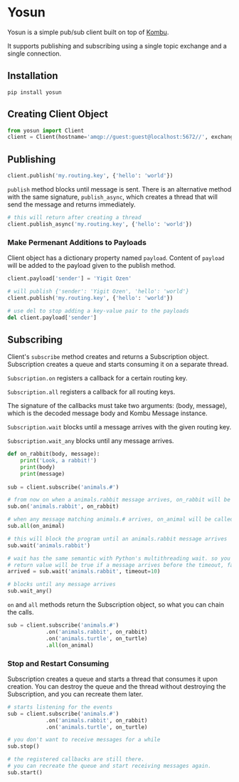 # Yosun

Yosun is a simple pub/sub client built on top of [Kombu]. 

It supports publishing and subscribing using a single topic exchange and a single connection.


## Installation

```
pip install yosun
```

## Creating Client Object

```python
from yosun import Client
client = Client(hostname='amqp://guest:guest@localhost:5672//', exchange_name='my_topic_exchange')
```

## Publishing

```python
client.publish('my.routing.key', {'hello': 'world'})
```

`publish` method blocks until message is sent. There is an alternative method with the same signature, 
`publish_async`, which creates a thread that will send the message and returns immediately.

```python
# this will return after creating a thread  
client.publish_async('my.routing.key', {'hello': 'world'})  
```

### Make Permenant Additions to Payloads

Client object has a dictionary property named `payload`. Content of `payload` will be added
to the payload given to the publish method.

```python
client.payload['sender'] = 'Yigit Ozen'

# will publish {'sender': 'Yigit Ozen', 'hello': 'world'}
client.publish('my.routing.key', {'hello': 'world'})

# use del to stop adding a key-value pair to the payloads
del client.payload['sender']
```

## Subscribing

Client's `subscribe` method creates and returns a Subscription object. Subscription creates a 
queue and starts consuming it on a separate thread. 

`Subscription.on` registers a callback for a certain routing key.
 
`Subscription.all` registers a callback for all routing keys.

The signature of the callbacks must take two arguments: (body, message), which is the decoded message body and Kombu Message instance.

`Subscription.wait` blocks until a message arrives with the given routing key.

`Subscription.wait_any` blocks until any message arrives.

```python
def on_rabbit(body, message):
    print('Look, a rabbit!')
    print(body)
    print(message)
    
sub = client.subscribe('animals.#')

# from now on when a animals.rabbit message arrives, on_rabbit will be called
sub.on('animals.rabbit', on_rabbit)

# when any message matching animals.# arrives, on_animal will be called
sub.all(on_animal)

# this will block the program until an animals.rabbit message arrives
sub.wait('animals.rabbit')

# wait has the same semantic with Python's multithreading wait. so you can pass a timeout.
# return value will be true if a message arrives before the timeout, false otherwise
arrived = sub.wait('animals.rabbit', timeout=10)

# blocks until any message arrives
sub.wait_any()
```

`on` and `all` methods return the Subscription object, so what you can chain the calls.

```python
sub = client.subscribe('animals.#')
            .on('animals.rabbit', on_rabbit)
            .on('animals.turtle', on_turtle)
            .all(on_animal)
```

### Stop and Restart Consuming

Subscription creates a queue and starts a thread that consumes it upon creation.
You can destroy the queue and the thread without destroying the Subscription, and you can recreate them later.

```python
# starts listening for the events
sub = client.subscribe('animals.#')
            .on('animals.rabbit', on_rabbit)
            .on('animals.turtle', on_turtle)

# you don't want to receive messages for a while
sub.stop()

# the registered callbacks are still there.
# you can recreate the queue and start receiving messages again.
sub.start()
```

[Kombu]: https://github.com/celery/kombu